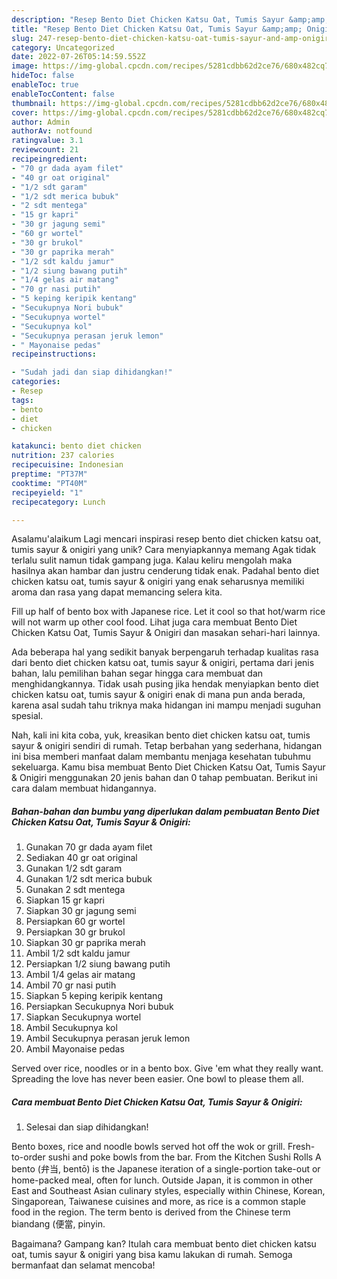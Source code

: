 ```yaml
---
description: "Resep Bento Diet Chicken Katsu Oat, Tumis Sayur &amp;amp; Onigiri{ yang Enak"
title: "Resep Bento Diet Chicken Katsu Oat, Tumis Sayur &amp;amp; Onigiri{ yang Enak"
slug: 247-resep-bento-diet-chicken-katsu-oat-tumis-sayur-and-amp-onigiri-yang-enak
category: Uncategorized
date: 2022-07-26T05:14:59.552Z
image: https://img-global.cpcdn.com/recipes/5281cdbb62d2ce76/680x482cq70/bento-diet-chicken-katsu-oat-tumis-sayur-onigiri-foto-resep-utama.jpg
hideToc: false
enableToc: true
enableTocContent: false
thumbnail: https://img-global.cpcdn.com/recipes/5281cdbb62d2ce76/680x482cq70/bento-diet-chicken-katsu-oat-tumis-sayur-onigiri-foto-resep-utama.jpg
cover: https://img-global.cpcdn.com/recipes/5281cdbb62d2ce76/680x482cq70/bento-diet-chicken-katsu-oat-tumis-sayur-onigiri-foto-resep-utama.jpg
author: Admin
authorAv: notfound
ratingvalue: 3.1
reviewcount: 21
recipeingredient:
- "70 gr dada ayam filet"
- "40 gr oat original"
- "1/2 sdt garam"
- "1/2 sdt merica bubuk"
- "2 sdt mentega"
- "15 gr kapri"
- "30 gr jagung semi"
- "60 gr wortel"
- "30 gr brukol"
- "30 gr paprika merah"
- "1/2 sdt kaldu jamur"
- "1/2 siung bawang putih"
- "1/4 gelas air matang"
- "70 gr nasi putih"
- "5 keping keripik kentang"
- "Secukupnya Nori bubuk"
- "Secukupnya wortel"
- "Secukupnya kol"
- "Secukupnya perasan jeruk lemon"
- " Mayonaise pedas"
recipeinstructions:

- "Sudah jadi dan siap dihidangkan!"
categories:
- Resep
tags:
- bento
- diet
- chicken

katakunci: bento diet chicken 
nutrition: 237 calories
recipecuisine: Indonesian
preptime: "PT37M"
cooktime: "PT40M"
recipeyield: "1"
recipecategory: Lunch

---
```



Asalamu'alaikum Lagi mencari inspirasi resep bento diet chicken katsu oat, tumis sayur &amp; onigiri yang unik? Cara menyiapkannya memang Agak tidak terlalu sulit namun tidak gampang juga. Kalau keliru mengolah maka hasilnya akan hambar dan justru cenderung tidak enak. Padahal bento diet chicken katsu oat, tumis sayur &amp; onigiri yang enak seharusnya memiliki aroma dan rasa yang dapat memancing selera kita.


Fill up half of bento box with Japanese rice. Let it cool so that hot/warm rice will not warm up other cool food. Lihat juga cara membuat Bento Diet Chicken Katsu Oat, Tumis Sayur &amp; Onigiri dan masakan sehari-hari lainnya.

Ada beberapa hal yang sedikit banyak berpengaruh terhadap kualitas rasa dari bento diet chicken katsu oat, tumis sayur &amp; onigiri, pertama dari jenis bahan, lalu pemilihan bahan segar hingga cara membuat dan menghidangkannya. Tidak usah pusing jika hendak menyiapkan bento diet chicken katsu oat, tumis sayur &amp; onigiri enak di mana pun anda berada, karena asal sudah tahu triknya maka hidangan ini mampu menjadi suguhan spesial.


Nah, kali ini kita coba, yuk, kreasikan bento diet chicken katsu oat, tumis sayur &amp; onigiri sendiri di rumah. Tetap berbahan yang sederhana, hidangan ini bisa memberi manfaat dalam membantu menjaga kesehatan tubuhmu sekeluarga. Kamu bisa membuat Bento Diet Chicken Katsu Oat, Tumis Sayur &amp; Onigiri menggunakan 20 jenis bahan dan 0 tahap pembuatan. Berikut ini cara dalam membuat hidangannya.

<!--inarticleads1-->

##### Bahan-bahan dan bumbu yang diperlukan dalam pembuatan Bento Diet Chicken Katsu Oat, Tumis Sayur &amp; Onigiri:

1. Gunakan 70 gr dada ayam filet
1. Sediakan 40 gr oat original
1. Gunakan 1/2 sdt garam
1. Gunakan 1/2 sdt merica bubuk
1. Gunakan 2 sdt mentega
1. Siapkan 15 gr kapri
1. Siapkan 30 gr jagung semi
1. Persiapkan 60 gr wortel
1. Persiapkan 30 gr brukol
1. Siapkan 30 gr paprika merah
1. Ambil 1/2 sdt kaldu jamur
1. Persiapkan 1/2 siung bawang putih
1. Ambil 1/4 gelas air matang
1. Ambil 70 gr nasi putih
1. Siapkan 5 keping keripik kentang
1. Persiapkan Secukupnya Nori bubuk
1. Siapkan Secukupnya wortel
1. Ambil Secukupnya kol
1. Ambil Secukupnya perasan jeruk lemon
1. Ambil  Mayonaise pedas


Served over rice, noodles or in a bento box. Give &#39;em what they really want. Spreading the love has never been easier. One bowl to please them all. 

<!--inarticleads2-->

##### Cara membuat Bento Diet Chicken Katsu Oat, Tumis Sayur &amp; Onigiri:


1. Selesai dan siap dihidangkan!

Bento boxes, rice and noodle bowls served hot off the wok or grill. Fresh-to-order sushi and poke bowls from the bar. From the Kitchen Sushi Rolls A bento (弁当, bentō) is the Japanese iteration of a single-portion take-out or home-packed meal, often for lunch. Outside Japan, it is common in other East and Southeast Asian culinary styles, especially within Chinese, Korean, Singaporean, Taiwanese cuisines and more, as rice is a common staple food in the region. The term bento is derived from the Chinese term biandang (便當, pinyin. 

Bagaimana? Gampang kan? Itulah cara membuat bento diet chicken katsu oat, tumis sayur &amp; onigiri yang bisa kamu lakukan di rumah. Semoga bermanfaat dan selamat mencoba!
